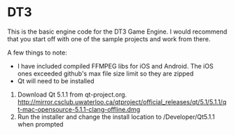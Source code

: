 DT3
===

This is the basic engine code for the DT3 Game Engine. I would recommend that you start off with one of the sample projects and work from there.

A few things to note:
- I have included compiled FFMPEG libs for iOS and Android. The iOS ones exceeded github's max file size limit so they are zipped
- Qt will need to be installed

1. Download Qt 5.1.1 from qt-project.org. http://mirror.csclub.uwaterloo.ca/qtproject/official_releases/qt/5.1/5.1.1/qt-mac-opensource-5.1.1-clang-offline.dmg
2. Run the installer and change the install location to /Developer/Qt5.1.1 when prompted



